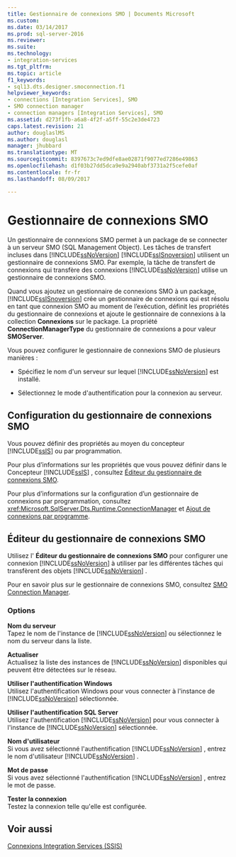 ```yaml
---
title: Gestionnaire de connexions SMO | Documents Microsoft
ms.custom: 
ms.date: 03/14/2017
ms.prod: sql-server-2016
ms.reviewer: 
ms.suite: 
ms.technology:
- integration-services
ms.tgt_pltfrm: 
ms.topic: article
f1_keywords:
- sql13.dts.designer.smoconnection.f1
helpviewer_keywords:
- connections [Integration Services], SMO
- SMO connection manager
- connection managers [Integration Services], SMO
ms.assetid: d273f1fb-a6a8-4f2f-a5ff-55c2e3de4723
caps.latest.revision: 21
author: douglaslMS
ms.author: douglasl
manager: jhubbard
ms.translationtype: MT
ms.sourcegitcommit: 8397673c7ed9dfe8ae02871f9077ed7286e49863
ms.openlocfilehash: d1f03b27dd5dca9e9a2940abf3731a2f5cefe0af
ms.contentlocale: fr-fr
ms.lasthandoff: 08/09/2017

---
```

# <a name="smo-connection-manager"></a>Gestionnaire de connexions SMO
  Un gestionnaire de connexions SMO permet à un package de se connecter à un serveur SMO (SQL Management Object). Les tâches de transfert incluses dans [!INCLUDE[ssNoVersion](../../includes/ssnoversion-md.md)] [!INCLUDE[ssISnoversion](../../includes/ssisnoversion-md.md)] utilisent un gestionnaire de connexions SMO. Par exemple, la tâche de transfert de connexions qui transfère des connexions [!INCLUDE[ssNoVersion](../../includes/ssnoversion-md.md)] utilise un gestionnaire de connexions SMO.  
  
 Quand vous ajoutez un gestionnaire de connexions SMO à un package, [!INCLUDE[ssISnoversion](../../includes/ssisnoversion-md.md)] crée un gestionnaire de connexions qui est résolu en tant que connexion SMO au moment de l’exécution, définit les propriétés du gestionnaire de connexions et ajoute le gestionnaire de connexions à la collection **Connexions** sur le package. La propriété **ConnectionManagerType** du gestionnaire de connexions a pour valeur **SMOServer**.  
  
 Vous pouvez configurer le gestionnaire de connexions SMO de plusieurs manières :  
  
-   Spécifiez le nom d'un serveur sur lequel [!INCLUDE[ssNoVersion](../../includes/ssnoversion-md.md)] est installé.  
  
-   Sélectionnez le mode d'authentification pour la connexion au serveur.  
  
## <a name="configuration-of-the-smo-connection-manager"></a>Configuration du gestionnaire de connexions SMO  
 Vous pouvez définir des propriétés au moyen du concepteur [!INCLUDE[ssIS](../../includes/ssis-md.md)] ou par programmation.  
  
 Pour plus d’informations sur les propriétés que vous pouvez définir dans le Concepteur [!INCLUDE[ssIS](../../includes/ssis-md.md)] , consultez [Éditeur du gestionnaire de connexions SMO](../../integration-services/connection-manager/smo-connection-manager-editor.md).  
  
 Pour plus d’informations sur la configuration d’un gestionnaire de connexions par programmation, consultez <xref:Microsoft.SqlServer.Dts.Runtime.ConnectionManager> et [Ajout de connexions par programme](../../integration-services/building-packages-programmatically/adding-connections-programmatically.md).  
  
## <a name="smo-connection-manager-editor"></a>Éditeur du gestionnaire de connexions SMO
  Utilisez l' **Éditeur du gestionnaire de connexions SMO** pour configurer une connexion [!INCLUDE[ssNoVersion](../../includes/ssnoversion-md.md)] à utiliser par les différentes tâches qui transfèrent des objets [!INCLUDE[ssNoVersion](../../includes/ssnoversion-md.md)] .  
  
 Pour en savoir plus sur le gestionnaire de connexions SMO, consultez [SMO Connection Manager](../../integration-services/connection-manager/smo-connection-manager.md).  
  
### <a name="options"></a>Options  
 **Nom du serveur**  
 Tapez le nom de l'instance de [!INCLUDE[ssNoVersion](../../includes/ssnoversion-md.md)] ou sélectionnez le nom du serveur dans la liste.  
  
 **Actualiser**  
 Actualisez la liste des instances de [!INCLUDE[ssNoVersion](../../includes/ssnoversion-md.md)] disponibles qui peuvent être détectées sur le réseau.  
  
 **Utiliser l'authentification Windows**  
 Utilisez l'authentification Windows pour vous connecter à l'instance de [!INCLUDE[ssNoVersion](../../includes/ssnoversion-md.md)] sélectionnée.  
  
 **Utiliser l'authentification SQL Server**  
 Utilisez l'authentification [!INCLUDE[ssNoVersion](../../includes/ssnoversion-md.md)] pour vous connecter à l'instance de [!INCLUDE[ssNoVersion](../../includes/ssnoversion-md.md)] sélectionnée.  
  
 **Nom d'utilisateur**  
 Si vous avez sélectionné l'authentification [!INCLUDE[ssNoVersion](../../includes/ssnoversion-md.md)] , entrez le nom d'utilisateur [!INCLUDE[ssNoVersion](../../includes/ssnoversion-md.md)] .  
  
 **Mot de passe**  
 Si vous avez sélectionné l'authentification [!INCLUDE[ssNoVersion](../../includes/ssnoversion-md.md)] , entrez le mot de passe.  
  
 **Tester la connexion**  
 Testez la connexion telle qu'elle est configurée.  
  
## <a name="see-also"></a>Voir aussi  
 [Connexions Integration Services &#40;SSIS&#41;](../../integration-services/connection-manager/integration-services-ssis-connections.md)  
  
  

